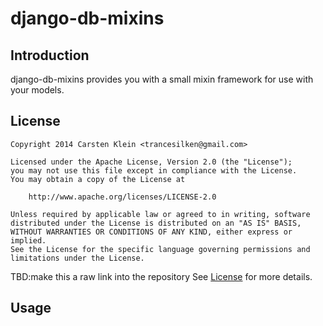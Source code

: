 # django-db-mixins


## Introduction

django-db-mixins provides you with a small mixin framework for use with your models.


## License

    Copyright 2014 Carsten Klein <trancesilken@gmail.com> 
  
    Licensed under the Apache License, Version 2.0 (the "License");
    you may not use this file except in compliance with the License.
    You may obtain a copy of the License at
  
        http://www.apache.org/licenses/LICENSE-2.0
  
    Unless required by applicable law or agreed to in writing, software
    distributed under the License is distributed on an "AS IS" BASIS,
    WITHOUT WARRANTIES OR CONDITIONS OF ANY KIND, either express or implied.
    See the License for the specific language governing permissions and
    limitations under the License.
  
TBD:make this a raw link into the repository
See [License](http://github.com/axnsoftware/enumjs/wiki/License) for more details.


## Usage

